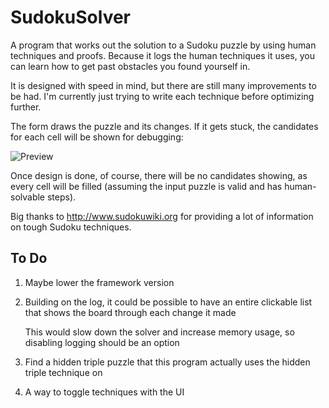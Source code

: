 # SudokuSolver

A program that works out the solution to a Sudoku puzzle by using human techniques and proofs.
Because it logs the human techniques it uses, you can learn how to get past obstacles you found yourself in.

It is designed with speed in mind, but there are still many improvements to be had. I'm currently just trying to write each technique before optimizing further.

The form draws the puzzle and its changes. If it gets stuck, the candidates for each cell will be shown for debugging:

![Preview](https://i.imgur.com/jtspTYq.png)

Once design is done, of course, there will be no candidates showing, as every cell will be filled (assuming the input puzzle is valid and has human-solvable steps).

Big thanks to http://www.sudokuwiki.org for providing a lot of information on tough Sudoku techniques.

## To Do

1. Maybe lower the framework version
2. Building on the log, it could be possible to have an entire clickable list that shows the board through each change it made

   This would slow down the solver and increase memory usage, so disabling logging should be an option
3. Find a hidden triple puzzle that this program actually uses the hidden triple technique on
4. A way to toggle techniques with the UI